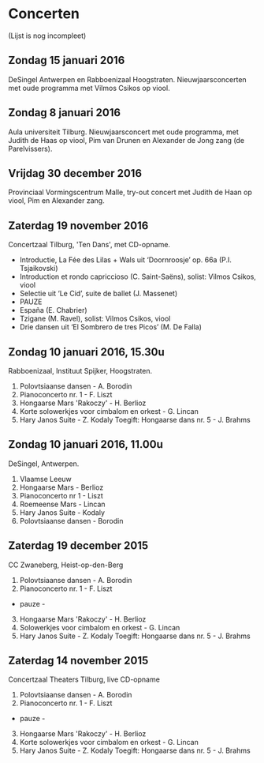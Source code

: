# Concerten

(Lijst is nog incompleet)

## Zondag 15 januari 2016
DeSingel Antwerpen en Rabboenizaal Hoogstraten. Nieuwjaarsconcerten met oude programma met Vilmos Csikos op viool.

## Zondag 8 januari 2016
Aula universiteit Tilburg. Nieuwjaarsconcert met oude programma, met Judith de Haas op viool, Pim van Drunen en Alexander de Jong zang (de Parelvissers).

## Vrijdag 30 december 2016
Provinciaal Vormingscentrum Malle, try-out concert met Judith de Haan op viool, Pim en Alexander zang.

## Zaterdag 19 november 2016
Concertzaal Tilburg, 'Ten Dans', met CD-opname.

* Introductie, La Fée des Lilas + Wals uit ‘Doornroosje’ op. 66a (P.I. Tsjaikovski)
* Introduction et rondo capriccioso (C. Saint-Saëns), solist: Vilmos Csikos, viool
* Selectie uit ‘Le Cid’, suite de ballet (J. Massenet)
* PAUZE
* España (E. Chabrier)
* Tzigane (M. Ravel), solist: Vilmos Csikos, viool
* Drie dansen uit ‘El Sombrero de tres Picos’ (M. De Falla)

## Zondag 10 januari 2016, 15.30u
Rabboenizaal, Instituut Spijker, Hoogstraten.

1. Polovtsiaanse dansen - A. Borodin
2. Pianoconcerto nr. 1 - F. Liszt
3. Hongaarse Mars 'Rakoczy' - H. Berlioz
4. Korte solowerkjes voor cimbalom en orkest - G. Lincan
5. Hary Janos Suite - Z. Kodaly
Toegift: Hongaarse dans nr. 5 - J. Brahms

## Zondag 10 januari 2016, 11.00u
DeSingel, Antwerpen.

1. Vlaamse Leeuw
2. Hongaarse Mars - Berlioz
3. Pianoconcerto nr 1 - Liszt
4. Roemeense Mars - Lincan
5. Hary Janos Suite - Kodaly
6. Polovtsiaanse dansen - Borodin

## Zaterdag 19 december 2015
CC Zwaneberg, Heist-op-den-Berg

1. Polovtsiaanse dansen - A. Borodin
2. Pianoconcerto nr. 1 - F. Liszt
- pauze - 
3. Hongaarse Mars 'Rakoczy' - H. Berlioz
4. Solowerkjes voor cimbalom en orkest - G. Lincan
5. Hary Janos Suite - Z. Kodaly
Toegift: Hongaarse dans nr. 5 - J. Brahms

## Zaterdag 14 november 2015
Concertzaal Theaters Tilburg, live CD-opname

1. Polovtsiaanse dansen - A. Borodin
2. Pianoconcerto nr. 1 - F. Liszt
- pauze - 
3. Hongaarse Mars 'Rakoczy' - H. Berlioz
4. Korte solowerkjes voor cimbalom en orkest - G. Lincan
5. Hary Janos Suite - Z. Kodaly
Toegift: Hongaarse dans nr. 5 - J. Brahms
